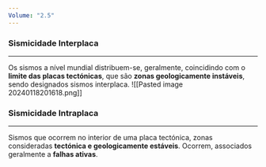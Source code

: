 ```yaml
---
Volume: "2.5"
---
```

### Sismicidade Interplaca
---
Os sismos a nível mundial distribuem-se, geralmente, coincidindo com o **limite das placas tectónicas**, que são **zonas geologicamente instáveis**, sendo designados sismos interplaca.
![[Pasted image 20240118201618.png]]

### Sismicidade Intraplaca
---
Sismos que ocorrem no interior de uma placa tectónica, zonas consideradas **tectónica e geologicamente estáveis**. Ocorrem, associados geralmente a **falhas ativas**.